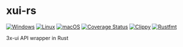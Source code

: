 # xui-rs

[![Windows](https://github.com/LineGM/xui-rs/actions/workflows/windows.yml/badge.svg)](https://github.com/LineGM/xui-rs/actions/workflows/windows.yml)
[![Linux](https://github.com/LineGM/xui-rs/actions/workflows/linux.yml/badge.svg)](https://github.com/LineGM/xui-rs/actions/workflows/linux.yml)
[![macOS](https://github.com/LineGM/xui-rs/actions/workflows/macos.yml/badge.svg)](https://github.com/LineGM/xui-rs/actions/workflows/macos.yml)
[![Coverage Status](https://coveralls.io/repos/github/LineGM/xui-rs/badge.svg?branch=main)](https://coveralls.io/github/LineGM/xui-rs?branch=main)
[![Clippy](https://github.com/LineGM/xui-rs/actions/workflows/clippy.yml/badge.svg)](https://github.com/LineGM/xui-rs/actions/workflows/clippy.yml)
[![Rustfmt](https://github.com/LineGM/xui-rs/actions/workflows/rustfmt.yml/badge.svg)](https://github.com/LineGM/xui-rs/actions/workflows/rustfmt.yml)

3x-ui API wrapper in Rust
